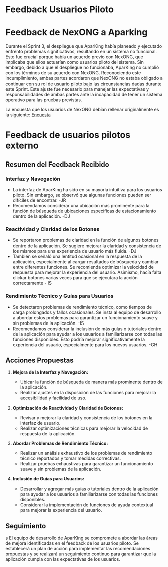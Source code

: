 # Feedback Usuarios Piloto

# Feedback de NexONG a Aparking

Durante el Sprint 3, el despliegue que AparKing había planeado y ejecutado enfrentó problemas significativos, resultando en un sistema no funcional. Esto fue crucial porque había un acuerdo previo con NexONG, que implicaba que ellos actuarían como usuarios piloto del sistema. Sin embargo, debido a que el despliegue no funcionaba, AparKing no cumplió con los términos de su acuerdo con NexONG. Reconociendo este incumplimiento, ambas partes acordaron que NexONG no estaba obligado a continuar con su rol de usuario piloto bajo las circunstancias dadas durante este Sprint. Este ajuste fue necesario para manejar las expectativas y responsabilidades de ambas partes ante la incapacidad de tener un sistema operativo para las pruebas previstas.

La encuesta que los usuarios de NexONG debían rellenar originalmente es la siguiente: [Encuesta](https://forms.office.com/pages/responsepage.aspx?id=TmhK77WBHEmpjsezG-bEaYDMLLPffSRJrzgU_uqMZL5UQlJJRThaWEpONENZVkNRSVg1RzhZNU5UVC4u)

# Feedback de usuarios pilotos externo

## Resumen del Feedback Recibido

### Interfaz y Navegación

- La interfaz de AparKing ha sido en su mayoría intuitiva para los usuarios piloto. Sin embargo, se observó que algunas funciones pueden ser difíciles de encontrar. -JR
- Recomendamos considerar una ubicación más prominente para la función de búsqueda de ubicaciones específicas de estacionamiento dentro de la aplicación. -DJ

### Reactividad y Claridad de los Botones

- Se reportaron problemas de claridad en la función de algunos botones dentro de la aplicación. Se sugiere mejorar la claridad y consistencia de los mismos para una experiencia de usuario más fluida. -DJ
- También se señaló una lentitud ocasional en la respuesta de la aplicación, especialmente al cargar resultados de búsqueda y cambiar entre diferentes funciones. Se recomienda optimizar la velocidad de respuesta para mejorar la experiencia del usuario. Asimismo, hacía falta clickar botones varias veces para que se ejecutara la acción correctamente - IS

### Rendimiento Técnico y Guías para Usuarios

- Se detectaron problemas de rendimiento técnico, como tiempos de carga prolongados y fallos ocasionales. Se insta al equipo de desarrollo a abordar estos problemas para garantizar un funcionamiento suave y sin problemas de la aplicación. -IS
- Recomendamos considerar la inclusión de más guías o tutoriales dentro de la aplicación para ayudar a los usuarios a familiarizarse con todas las funciones disponibles. Esto podría mejorar significativamente la experiencia del usuario, especialmente para los nuevos usuarios. -GH

## Acciones Propuestas

1. **Mejora de la Interfaz y Navegación:**
   - Ubicar la función de búsqueda de manera más prominente dentro de la aplicación.
   - Realizar ajustes en la disposición de las funciones para mejorar la accesibilidad y facilidad de uso.

2. **Optimización de Reactividad y Claridad de Botones:**
   - Revisar y mejorar la claridad y consistencia de los botones en la interfaz de usuario.
   - Realizar optimizaciones técnicas para mejorar la velocidad de respuesta de la aplicación.

3. **Abordar Problemas de Rendimiento Técnico:**
   - Realizar un análisis exhaustivo de los problemas de rendimiento técnico reportados y tomar medidas correctivas.
   - Realizar pruebas exhaustivas para garantizar un funcionamiento suave y sin problemas de la aplicación.

4. **Inclusión de Guías para Usuarios:**
   - Desarrollar y agregar más guías o tutoriales dentro de la aplicación para ayudar a los usuarios a familiarizarse con todas las funciones disponibles.
   - Considerar la implementación de funciones de ayuda contextual para mejorar la experiencia del usuario.

## Seguimiento
s
El equipo de desarrollo de AparKing se compromete a abordar las áreas de mejora identificadas en el feedback de los usuarios piloto. Se establecerá un plan de acción para implementar las recomendaciones propuestas y se realizará un seguimiento continuo para garantizar que la aplicación cumpla con las expectativas de los usuarios.
